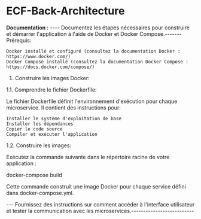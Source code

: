 # ECF-Back-Architecture
**Documentation :**
   ---- Documentez les étapes nécessaires pour construire et démarrer l'application à l'aide de Docker et Docker Compose.-------
        Prérequis:

    Docker installé et configuré (consultez la documentation Docker : https://www.docker.com/)
    Docker Compose installé (consultez la documentation Docker Compose : https://docs.docker.com/compose/)

1. Construire les images Docker:
    
1.1. Comprendre le fichier Dockerfile:

Le fichier Dockerfile définit l'environnement d'exécution pour chaque microservice. Il contient des instructions pour:

    Installer le système d'exploitation de base
    Installer les dépendances
    Copier le code source
    Compiler et exécuter l'application

1.2. Construire les images:

Exécutez la commande suivante dans le répertoire racine de votre application :

docker-compose build

Cette commande construit une image Docker pour chaque service défini dans docker-compose.yml.

 --- Fournissez des instructions sur comment accéder à l'interface utilisateur et tester la communication avec les microservices.--------------------------